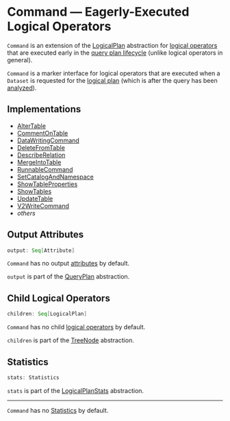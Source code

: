 # Command &mdash; Eagerly-Executed Logical Operators

`Command` is an extension of the [LogicalPlan](LogicalPlan.md) abstraction for [logical operators](#implementations) that are executed early in the [query plan lifecycle](../QueryExecution.md#query-plan-lifecycle) (unlike logical operators in general).

`Command` is a marker interface for logical operators that are executed when a `Dataset` is requested for the [logical plan](../Dataset.md#logicalPlan) (which is after the query has been [analyzed](../QueryExecution.md#analyzed)).

## Implementations

* [AlterTable](AlterTable.md)
* [CommentOnTable](CommentOnTable.md)
* [DataWritingCommand](DataWritingCommand.md)
* [DeleteFromTable](DeleteFromTable.md)
* [DescribeRelation](DescribeRelation.md)
* [MergeIntoTable](MergeIntoTable.md)
* [RunnableCommand](RunnableCommand.md)
* [SetCatalogAndNamespace](SetCatalogAndNamespace.md)
* [ShowTableProperties](ShowTableProperties.md)
* [ShowTables](ShowTables.md)
* [UpdateTable](UpdateTable.md)
* [V2WriteCommand](V2WriteCommand.md)
* _others_

## <span id="output"> Output Attributes

```scala
output: Seq[Attribute]
```

`Command` has no output [attributes](../expressions/Attribute.md) by default.

`output` is part of the [QueryPlan](../catalyst/QueryPlan.md#output) abstraction.

## <span id="children"> Child Logical Operators

```scala
children: Seq[LogicalPlan]
```

`Command` has no child [logical operators](LogicalPlan.md) by default.

`children` is part of the [TreeNode](../catalyst/TreeNode.md#children) abstraction.

## <span id="stats"> Statistics

```scala
stats: Statistics
```

`stats` is part of the [LogicalPlanStats](../cost-based-optimization/LogicalPlanStats.md#stats) abstraction.

---

`Command` has no [Statistics](../cost-based-optimization/Statistics.md) by default.
